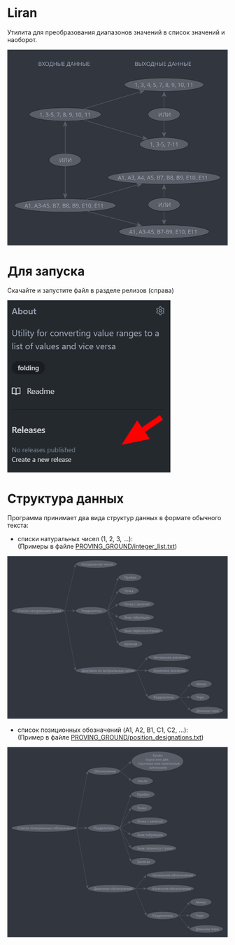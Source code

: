 # Liran

Утилита для преобразования диапазонов значений в список значений и наоборот.

<p>
  <img src="https://raw.githubusercontent.com/vdevelg/liran/main/materials/work_scheme_RUS.svg" alt="work_scheme.svg">
</p>



# Для запуска

Скачайте и запустите файл в разделе релизов (справа)

<p>
  <img src="https://raw.githubusercontent.com/vdevelg/liran/main/materials/where_releases_section.png" alt="where_releases_section.png">
</p>



# Структура данных

Программа принимает два вида структур данных в формате обычного текста:

- списки натуральных чисел (1, 2, 3, ...):  
(Примеры в файле <a href="https://raw.githubusercontent.com/vdevelg/liran/main/PG/integer_list.txt">PROVING_GROUND/integer_list.txt</a>)

<p>
  <img src="https://raw.githubusercontent.com/vdevelg/liran/main/materials/int_list_struct_RUS.svg" alt="int_list_struct.svg">
</p>


- список позиционных обозначений (A1, A2, B1, C1, C2, ...):  
(Пример в файле <a href="https://raw.githubusercontent.com/vdevelg/liran/main/PG/position_designations.txt">PROVING_GROUND/position_designations.txt</a>)

<p>
  <img src="https://raw.githubusercontent.com/vdevelg/liran/main/materials/pos_desg_list_struct_RUS.svg" alt="pos_desg_list_struct.svg">
</p>
